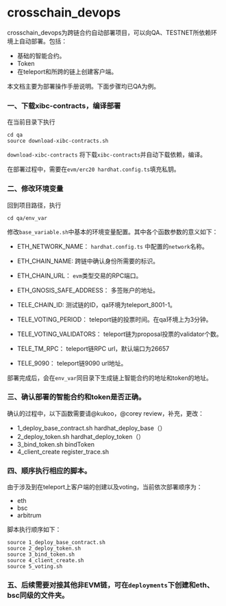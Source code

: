 # crosschain_devops


crosschain_devops为跨链合约自动部署项目，可以向QA、TESTNET所依赖环境上自动部署。包括：
- 基础的智能合约。
- Token
- 在teleport和所跨的链上创建客户端。

本文档主要为部署操作手册说明。下面步骤均已QA为例。

### 一、下载xibc-contracts，编译部署

在当前目录下执行
```shell
cd qa
source download-xibc-contracts.sh
```
`download-xibc-contracts` 将下载`xibc-contracts`并自动下载依赖，编译。

在部署过程中，需要在`evm/erc20 hardhat.config.ts`填充私钥。

### 二、修改环境变量

回到项目路径，执行
```shell
cd qa/env_var
```

修改`base_variable.sh`中基本的环境变量配置。其中各个函数参数的意义如下：
- ETH_NETWORK_NAME： `hardhat.config.ts` 中配置的`network`名称。
- ETH_CHAIN_NAME: 跨链中确认身份所需要的标识。
- ETH_CHAIN_URL： `evm`类型交易的RPC端口。
- ETH_GNOSIS_SAFE_ADDRESS： 多签账户的地址。

- TELE_CHAIN_ID: 测试链的ID，qa环境为teleport_8001-1。
- TELE_VOTING_PERIOD： teleport链的投票时间。在qa环境上为3分钟。
- TELE_VOTING_VALIDATORS： teleport链为proposal投票的validator个数。
- TELE_TM_RPC： teleport链RPC url，默认端口为26657
- TELE_9090： teleport链9090 url地址。

部署完成后，会在`env_var`同目录下生成链上智能合约的地址和token的地址。

### 三、确认部署的智能合约和token是否正确。
确认的过程中，以下函数需要请@kukoo，@corey review，补充，更改：

- 1_deploy_base_contract.sh hardhat_deploy_base（）
- 2_deploy_token.sh hardhat_deploy_token（）
- 3_bind_token.sh  bindToken
- 4_client_create  register_trace.sh

### 四、顺序执行相应的脚本。

由于涉及到在teleport上客户端的创建以及voting，当前依次部署顺序为：
- eth
- bsc
- arbitrum

脚本执行顺序如下：
```shell
source 1_deploy_base_contract.sh
source 2_deploy_token.sh
source 3_bind_token.sh
source 4_client_create.sh
source 5_voting.sh
```

### 五、后续需要对接其他非EVM链，可在`deployments`下创建和eth、bsc同级的文件夹。